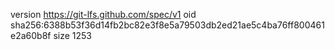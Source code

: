 version https://git-lfs.github.com/spec/v1
oid sha256:6388b53f36d14fb2bc82e3f8e5a79503db2ed21ae5c4ba76ff800461e2a60b8f
size 1253

